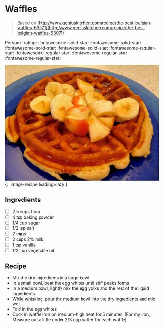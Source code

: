 # Waffles

> Based on [http://www.geniuskitchen.com/recipe/the-best-belgian-waffles-63071](http://www.geniuskitchen.com/recipe/the-best-belgian-waffles-63071)

<!-- {cts} rating=1; (User can specify rating on scale of 1-5) -->

Personal rating: :fontawesome-solid-star: :fontawesome-solid-star: :fontawesome-solid-star: :fontawesome-solid-star: :fontawesome-regular-star: :fontawesome-regular-star: :fontawesome-regular-star: :fontawesome-regular-star:

<!-- {cte} -->

<!-- {cts} name_image=waffles.jpg; (User can specify image name) -->

![waffles.jpg](./waffles.jpg){: .image-recipe loading=lazy }

<!-- {cte} -->

## Ingredients

- [ ] 2.5 cups flour
- [ ] 4 tsp baking powder
- [ ] 1/4 cup sugar
- [ ] 1/2 tsp salt
- [ ] 2 eggs
- [ ] 2 cups 2% milk
- [ ] 1 tsp vanilla
- [ ] 1/2 cup vegetable oil

## Recipe

- Mix the dry ingredients in a large bowl
- In a small bowl, beat the egg whites until stiff peaks forms
- In a medium bowl, lightly mix the egg yolks and the rest of the liquid ingredients
- While whisking, pour the medium bowl into the dry ingredients and mix well
- Fold in the egg whites
- Cook in waffle iron on medium-high heat for 5 minutes. (For my iron, Measure out a little under 2/3 cup batter for each waffle)
